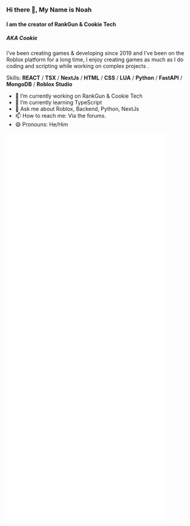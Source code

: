 ### Hi there 👋, My Name is Noah 
#### I am the creator of RankGun & Cookie Tech
##### AKA Cookie

I’ve been creating games & developing since 2019 and I’ve been on the Roblox platform for a long time, I enjoy creating games as much as I do coding and scripting while working on  complex projects .

Skills: **REACT** / **TSX**  / **NextJs** / **HTML** / **CSS** / **LUA** / **Python** / **FastAPI** / **MongoDB** / **Roblox Studio**

- 🔭 I’m currently working on RankGun & Cookie Tech  
- 🌱 I’m currently learning TypeScript 
- 💬 Ask me about Roblox, Backend, Python, NextJs  
- 📫 How to reach me: Via the forums.  
- 😄 Pronouns: He/Him 


<picture>
  <img src="/github-metrics.svg" alt="Metrics">
</picture>
